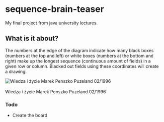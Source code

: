 # sequence-brain-teaser
My final project from java university lectures. 

## What is it about?
The numbers at the edge of the diagram indicate how many black boxes (numbers at the top and left) or white boxes (numbers at the bottom and right) make up the longest sequence (continuous amount of fields) in a given row or column. Blacked out fields using these coordinates will create a drawing.

![Wiedza i życie Marek Penszko Puzeland 02/1996](http://archiwum.wiz.pl/images/duze/1996/02/96023001.GIF)
<br></br>Wiedza i życie Marek Penszko Puzeland 02/1996

### Todo

- Create the board
